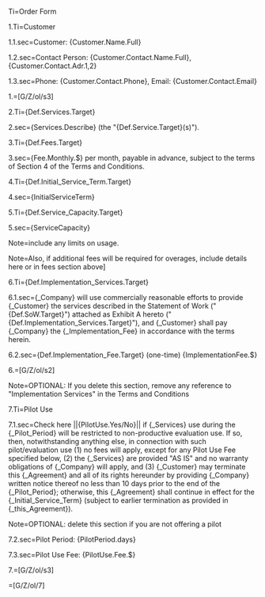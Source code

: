 Ti=Order Form

1.Ti=Customer

1.1.sec=Customer: {Customer.Name.Full}

1.2.sec=Contact Person: {Customer.Contact.Name.Full}, {Customer.Contact.Adr.1,2}

1.3.sec=Phone: {Customer.Contact.Phone}, Email:  {Customer.Contact.Email}

1.=[G/Z/ol/s3]

2.Ti={Def.Services.Target}

2.sec={Services.Describe} (the "{Def.Service.Target}(s)").

3.Ti={Def.Fees.Target}

3.sec={Fee.Monthly.$} per month, payable in advance, subject to the terms of Section 4 of the Terms and Conditions.

4.Ti={Def.Initial_Service_Term.Target}

4.sec={InitialServiceTerm}

5.Ti={Def.Service_Capacity.Target}

5.sec={ServiceCapacity}

Note=include any limits on usage.

Note=Also, if additional fees will be required for overages, include details here or in fees section above]

6.Ti={Def.Implementation_Services.Target}

6.1.sec={_Company} will use commercially reasonable efforts to provide {_Customer} the services described in the Statement of Work ("{Def.SoW.Target}") attached as Exhibit A hereto ("{Def.Implementation_Services.Target}"), and {_Customer} shall pay {_Company} the {_Implementation_Fee} in accordance with the terms herein.

6.2.sec={Def.Implementation_Fee.Target} (one-time) {ImplementationFee.$}

6.=[G/Z/ol/s2]

Note=OPTIONAL: If you delete this section, remove any reference to "Implementation Services" in the Terms and Conditions

7.Ti=Pilot Use

7.1.sec=Check here ||{PilotUse.Yes/No}|| if {_Services} use during the {_Pilot_Period} will be restricted to non-productive evaluation use.  If so, then, notwithstanding anything else, in connection with such pilot/evaluation use (1) no fees will apply, except for any Pilot Use Fee specified below, (2) the {_Services} are provided "AS IS" and no warranty obligations of {_Company} will apply, and (3) {_Customer} may terminate this {_Agreement} and all of its rights hereunder by providing {_Company} written notice thereof no less than 10 days prior to the end of the {_Pilot_Period}; otherwise, this {_Agreement} shall continue in effect for the {_Initial_Service_Term} (subject to earlier termination as provided in {_this_Agreement}).  

Note=OPTIONAL:  delete this section if you are not offering a pilot

7.2.sec=Pilot Period:  {PilotPeriod.days}

7.3.sec=Pilot Use Fee: {PilotUse.Fee.$}

7.=[G/Z/ol/s3]

=[G/Z/ol/7]